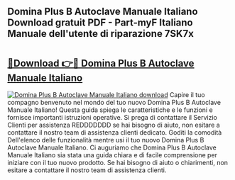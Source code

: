 ## Domina Plus B Autoclave Manuale Italiano Download gratuit PDF - Part-myF Italiano Manuale dell'utente di riparazione 7SK7x

# <h2><a href="http://dffavl.blite.top/?on=Domina+Plus+B+Autoclave+Manuale+Italiano">🔗Download 👉🔴 Domina Plus B Autoclave Manuale Italiano</a></h2>

[![Domina Plus B Autoclave Manuale Italiano download](https://i.imgur.com/lujVjoI.png)](http://dffavl.blite.top/?on=Domina+Plus+B+Autoclave+Manuale+Italiano)
Capire il tuo compagno benvenuto nel mondo del tuo nuovo Domina Plus B Autoclave Manuale Italiano! Questa guida spiega le caratteristiche e le funzioni e fornisce importanti istruzioni operative. Si prega di contattare il Servizio Clienti per assistenza REDDDDDDD se hai bisogno di aiuto, non esitare a contattare il nostro team di assistenza clienti dedicato. Goditi la comodità Dell'elenco delle funzionalità mentre usi il tuo nuovo Domina Plus B Autoclave Manuale Italiano. Ci auguriamo che Domina Plus B Autoclave Manuale Italiano sia stata una guida chiara e di facile comprensione per iniziare con il tuo nuovo prodotto. Se hai bisogno di aiuto o chiarimenti, non esitare a contattare il nostro team di assistenza clienti.
